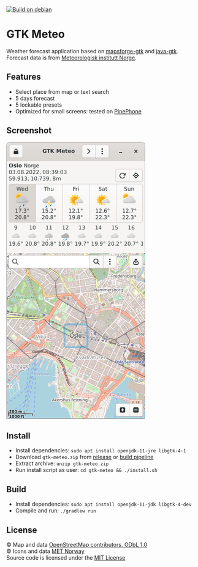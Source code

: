 [![Build on debian](https://github.com/bailuk/gtk-meteo/actions/workflows/build-on-debian.yml/badge.svg)](https://github.com/bailuk/gtk-meteo/actions/workflows/build-on-debian.yml)

# GTK Meteo
Weather forecast application based on [mapsforge-gtk](https://github.com/bailuk/mapsforge-gtk) and [java-gtk](https://github.com/bailuk/java-gtk).
Forecast data is from [Meteorologisk institutt Norge](https://www.met.no).

## Features
- Select place from map or text search
- 5 days forecast
- 5 lockable presets
- Optimized for small screens: tested on [PinePhone](https://www.pine64.org/pinephone/) 

## Screenshot
![Screenshot](screenshot.png) 

## Install
- Install dependencies: `sudo apt install openjdk-11-jre libgtk-4-1`
- Download `gtk-meteo.zip` from [release](https://github.com/bailuk/gtk-meteo/releases) or [build pipeline](https://github.com/bailuk/gtk-meteo/actions)
- Extract archive: `unzip gtk-meteo.zip`
- Run install script as user: `cd gtk-meteo && ./install.sh`

## Build
- Install dependencies: `sudo apt install openjdk-11-jdk libgtk-4-dev`
- Compile and run: `./gradlew run`
 
## License
© Map and data [OpenStreetMap contributors, ODbL 1.0](https://osm.org/copyright)  
© Icons and data [MET Norway](https://api.met.no/doc/License)  
Source code is licensed under the [MIT License](https://en.wikipedia.org/wiki/MIT_License)
